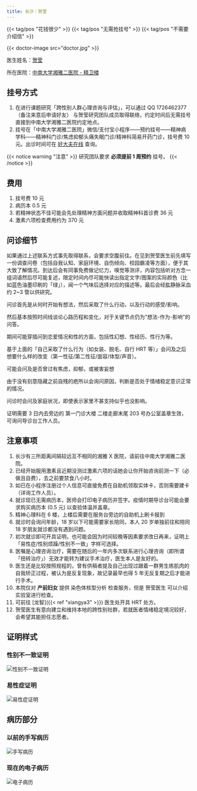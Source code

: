 ```yaml
---
title: 长沙｜贺莹
---
```


{{< tag/pos "花钱很少" >}} {{< tag/pos "无需抢挂号" >}} {{< tag/pos "不需要介绍信" >}}

{{< doctor-image src="doctor.jpg" >}}

医生姓名：[贺莹](https://www.guahao.com/expert/819738df-5ae6-4bc3-83df-aad260927d97000)

所在医院：[中南大学湘雅二医院 - 精卫楼](https://amap.com/place/B0FFGCX8WS)

## 挂号方式

1. 在进行课题研究「跨性别人群心理咨询与评估」，可以通过 QQ 1726462377 （备注来意后申请好友） 与贺莹研究团队成员取得联络，约定时间后无需挂号直接到中南大学湘雅二医院约定地点。
1. 挂号在「中南大学湘雅二医院」微信/支付宝小程序——预约挂号——精神病学科——精神科门诊/焦虑抑郁头痛失眠门诊/精神科简易开药门诊，挂号费 10 元。出诊时间可在 [好大夫在线](https://www.haodf.com/doctor/9032039827/xinxi-menzhen.html) 查询。

{{< notice warning "注意" >}}
研究团队要求 **必须提前 1 周预约** 挂号。
{{< /notice >}}

## 费用

1. 挂号费 10 元
1. 病历本 0.5 元
1. 若精神状态不佳可能会先处理精神方面问题并收取精神科首诊费 36 元
1. 激素六项检查费用约为 370 元

## 问诊细节

如果通过上述联系方式事先取得联系，会要求空腹前往。在见到贺莹医生前先填写一份调查问卷（包括自我认知、家庭环境、自伤倾向、校园霸凌等方面），便于其大致了解情况。到达后会有同事免费做记忆力，嗅觉等测评，内容包括听对方念一组词语然后尽可能复述，限定时间内尽可能快读出指定文字/图案的实际颜色（比如蓝色油墨印刷的「绿」），闻一个气味后选择对应的描述等。最后会经肱静脉采血约 2~3 管以供研究。

问诊首先是从何时开始有想法，然后采取了什么行动，以及行动的感受/影响。

然后基本按照时间线谈论心路历程和变化，对于关键节点仍为"想法-作为-影响"的问答。

期间可能穿插问到恋爱情况和性的方面，包括性幻想、性经历、性行为等。

基于上面的「自己采取了什么行为（如女装、脱毛、自行 HRT 等）」会问及之后想要什么样的改变（第一性征/第二性征/面容/体型/声音）。

可能会问及是否曾过有焦虑，抑郁，或被害妄想

由于没有刻意隐藏之前自残的疤所以会询问原因，判断是否处于情绪稳定意识正常的情况。

问诊时会问及家庭状况，即使表示家里不甚支持似乎也没影响。

证明需要 3 日内去旁边的 第一门诊大楼 二楼走廊末尾 203 号办公室盖章生效，可询问导诊台工作人员。

## 注意事项

1. 长沙有三所距离间隔较远互不相同的湘雅 X 医院，请前往中南大学湘雅二医院。
1. 已经开始服用激素且近期没测过激素六项的话她会让你开始咨询前测一下（必做且自费），去之前要禁食八小时。
1. 如已在小程序注册过个人信息可直接免费在自助机领取实体卡，否则需要建卡（详询工作人员）。
1. 就诊现已无需病历本，医师会打印电子病历并签字。疫情时期导诊台可能会要求购买病历本 (0.5 元) 以查验体温并盖章。
1. 精神心理科在 6 楼，上楼后需要在服务台旁边的自助机上刷卡报到
1. 就诊时会询问年龄，18 岁以下可能需要家长陪同，本人 20 岁单独前往和陪同 18 岁朋友就诊都没有遇到问题。
1. 初次就诊即可开具证明，也可能会因为时间较晚等因素要求改日再来，证明上「易性症/性别烦躁/性别不一致」字样可选择。
1. 医嘱是心理咨询治疗，需要在随后的一年内多次联系进行心理咨询（即所谓「扭转治疗」）无效才能转为建议手术治疗，医生本人是友好的。
1. 医生还是比较按照规程的，曾有供稿者提及自己出现过跟着一群男生练肌肉的自我矫正过程，被认为是反复现象，故记录最早也得 5 年无反复期之后才能进行手术。
1. 本院仅对 **产前妇女** 提供 染色体核型分析 检查服务，但是 贺莹医生 可以介绍实验室进行检查。
1. 可前往 [龙智]({{< ref "xiangya3" >}}) 医生处开具 HRT 处方。
1. 贺莹医生有意向建立和维持本地的跨性别社群，若就医者情绪稳定境况较好，会希望其能担任志愿者。

## 证明样式

### 性别不一致证明

![性别不一致证明](proof.jpg)

### 易性症证明

![易性症证明](proof2.jpg)

## 病历部分

### 以前的手写病历

![手写病历](record.jpg)

### 现在的电子病历

![电子病历](record2.jpg)
